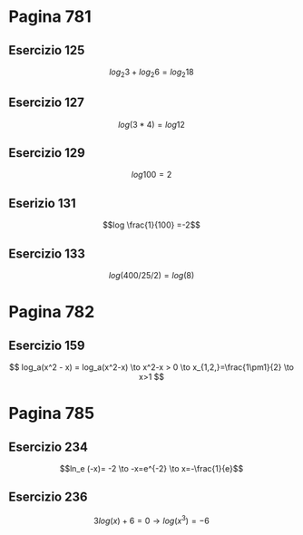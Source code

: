 # Pagina 781
## Esercizio 125
$$ log_2 3 + log_2 6 = log_2 18 $$
## Esercizio 127
$$log(3*4)=log 12$$
## Esercizio 129
$$
log 100 = 2
$$
## Eserizio 131
$$log \frac{1}{100} =-2$$
## Esercizio 133
$$ log(400/25/2) = log(8) $$
# Pagina 782
## Esercizio 159
$$ log_a(x^2 - x) = log_a(x^2-x) \to x^2-x > 0 \to x_{1,2,}=\frac{1\pm1}{2} \to x>1 $$

# Pagina 785
## Esercizio 234
$$ln_e (-x)= -2 \to -x=e^{-2} \to x=-\frac{1}{e}$$
## Esercizio 236
$$ 3 log(x) + 6 = 0 \to log(x^3) = -6 $$